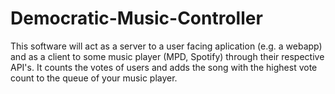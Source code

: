 # Democratic-Music-Controller

This software will act as a server to a user facing aplication (e.g. a webapp) and as a client to some music player (MPD, Spotify) through their respective API's.
It counts the votes of users and adds the song with the highest vote count to the queue of your music player.
